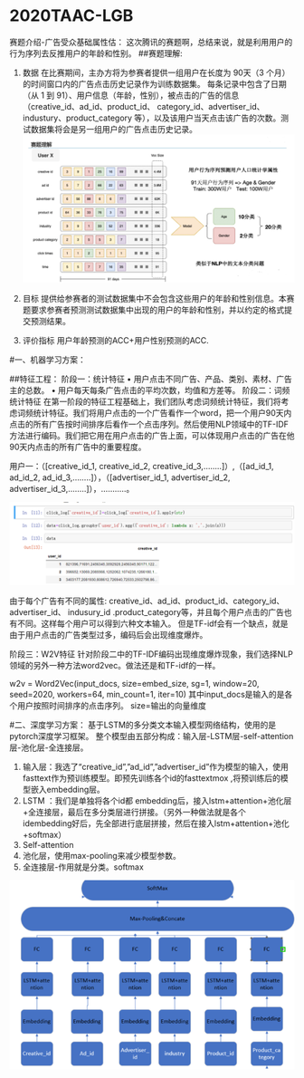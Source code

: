 # 2020TAAC-LGB
赛题介绍-广告受众基础属性估：
这次腾讯的赛题啊，总结来说，就是利用用户的行为序列去反推用户的年龄和性别。
##赛题理解:
1.	数据
在比赛期间，主办方将为参赛者提供一组用户在长度为 90天（3 个月）的时间窗口内的广告点击历史记录作为训练数据集。
每条记录中包含了日期（从 1 到 91）、用户信息（年龄，性别），被点击的广告的信息（creative_id、ad_id、product_id、 category_id、advertiser_id、industury、product_category 等），以及该用户当天点击该广告的次数。测试数据集将会是另一组用户的广告点击历史记录。
![image](https://github.com/linqinhui/2020TAAC-LGB/blob/master/v2-06840c84e302411b49aee9432ecf155f_r.jpg) 

2.	目标
提供给参赛者的测试数据集中不会包含这些用户的年龄和性别信息。本赛题要求参赛者预测测试数据集中出现的用户的年龄和性别，并以约定的格式提交预测结果。
3.	评价指标
用户年龄预测的ACC+用户性别预测的ACC.

#一、机器学习方案：

##特征工程：
阶段一：统计特征
•	用户点击不同广告、产品、类别、素材、广告主的总数。
•	用户每天每条广告点击的平均次数，均值和方差等。
阶段二：词频统计特征
       在第一阶段的特征工程基础上，我们团队考虑词频统计特征，我们将考虑词频统计特征。我们将用户点击的一个广告看作一个word，把一个用户90天内点击的所有广告按时间排序后看作一个点击序列。然后使用NLP领域中的TF-IDF方法进行编码。我们把它用在用户点击的广告上面，可以体现用户点击的广告在他90天内点击的所有广告中的重要程度。

用户一：（[creative_id_1, creative_id_2, creative_id_3,……..]）,（[ad_id_1, ad_id_2, ad_id_3,……..]），（[advertiser_id_1, advertiser_id_2, advertiser_id_3,……..]），………..。

![image](https://github.com/linqinhui/2020TAAC-LGB/blob/master/微信图片_20201021213543.png)

由于每个广告有不同的属性: creative_id、ad_id、product_id、category_id、advertiser_id、 indusury_id .product_category等，并且每个用户点击的广告也有不同。这样每个用户可以得到六种文本输入。
但是TF-idf会有一个缺点，就是由于用户点击的广告类型过多，编码后会出现维度爆炸。
       

阶段三：W2V特征
       针对阶段二中的TF-IDF编码出现维度爆炸现象，我们选择NLP领域的另外一种方法word2vec。做法还是和TF-idf的一样。

w2v = Word2Vec(input_docs, size=embed_size, sg=1, window=20, seed=2020, workers=64, min_count=1, iter=10)
其中input_docs是输入的是各个用户按照时间排序的点击序列。
size=输出的向量维度

#二、深度学习方案：
基于LSTM的多分类文本输入模型网络结构，使用的是pytorch深度学习框架。
整个模型由五部分构成：输入层-LSTM层-self-attention层-池化层-全连接层。
1.	输入层：我选了“creative_id”,”ad_id”,”advertiser_id”作为模型的输入，使用fasttext作为预训练模型。即预先训练各个id的fasttextmox ,将预训练后的模型嵌入embedding层。
2.	LSTM ：我们是单独将各个id都 embedding后，接入lstm+attention+池化层+全连接层，最后在多分类层进行拼接。（另外一种做法就是各个idembedding好后，先全部进行底层拼接，然后在接入lstm+attention+池化+softmax）
3.	Self-attention 
4.	池化层，使用max-pooling来减少模型参数。
5.	全连接层-作用就是分类。softmax

![image](https://github.com/linqinhui/2020TAAC-LGB/blob/master/微信图片_20201021211523.png) 
